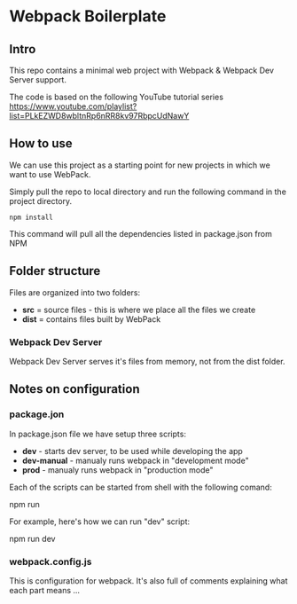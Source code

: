 # Webpack Boilerplate

## Intro
This repo contains a minimal web project with Webpack & Webpack Dev Server support.

The code is based on the following YouTube tutorial series https://www.youtube.com/playlist?list=PLkEZWD8wbltnRp6nRR8kv97RbpcUdNawY

## How to use
We can use this project as a starting point for new projects in which we want to use WebPack.

Simply pull the repo to local directory and run the following command in the project directory.


    npm install


This command will pull all the dependencies listed in package.json from NPM

## Folder structure
Files are organized into two folders:
* **src** = source files - this is where we place all the files we create
* **dist** = contains files built by WebPack

### Webpack Dev Server

Webpack Dev Server serves it's files from memory, not from the dist folder.

## Notes on configuration

### package.jon
In package.json file we have setup three scripts:
* **dev** - starts dev server, to be used while developing the app
* **dev-manual** - manualy runs webpack in "development mode"
* **prod** - manualy runs webpack in "production mode"

Each of the scripts can be started from shell with the following comand:

  npm run <script-name>

For example, here's how we can run "dev" script:

  npm run dev

### webpack.config.js
This is configuration for webpack. It's also full of comments explaining what each part means ...